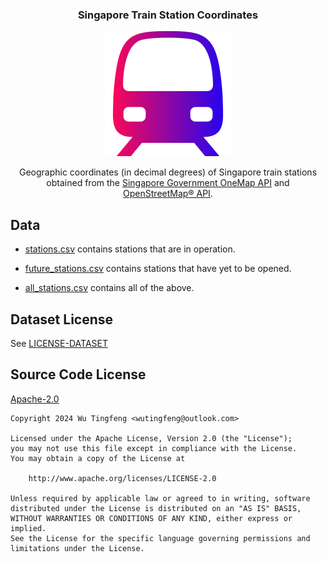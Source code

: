 
<div align="center">
  <h3 align="center">Singapore Train Station Coordinates</h3>
  <img src="images/train.svg" alt="Train" width="200" height="200">

  <p align="center">
  Geographic coordinates (in decimal degrees) of Singapore train stations obtained from the <a href="https://www.onemap.gov.sg">Singapore Government OneMap API</a> and <a href="https://www.openstreetmap.org">OpenStreetMap® API</a>.
  </p>
</div>

## Data

- [stations.csv](stations.csv) contains stations that are in operation.

- [future_stations.csv](future_stations.csv) contains stations that have yet to be opened.

- [all_stations.csv](all_stations.csv) contains all of the above.

## Dataset License

See [LICENSE-DATASET](LICENSE-DATASET)

## Source Code License

[Apache-2.0](LICENSE)

```text
Copyright 2024 Wu Tingfeng <wutingfeng@outlook.com>

Licensed under the Apache License, Version 2.0 (the "License");
you may not use this file except in compliance with the License.
You may obtain a copy of the License at

    http://www.apache.org/licenses/LICENSE-2.0

Unless required by applicable law or agreed to in writing, software
distributed under the License is distributed on an "AS IS" BASIS,
WITHOUT WARRANTIES OR CONDITIONS OF ANY KIND, either express or implied.
See the License for the specific language governing permissions and
limitations under the License.
```
